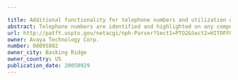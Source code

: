 ```yaml
---

title: Additional functionality for telephone numbers and utilization of context information associated with telephone numbers in computer documents
abstract: Telephone numbers are identified and highlighted on any computer document being loaded into a graphical user interface (GUI) for viewing by a user, and context information associated with the telephone numbers so tagged may also be viewed. The user may click on any particular highlighted telephone number or context information in the computer document while displayed in the GUI window in order to store the telephone number together with any desired context information associated therewith, or perform other functions, such as sending a facsimile transmission to the number, sending a message (e.g., SMS, IM or e-mail) or searching an associated database for prior occurrences of the telephone number or context information.
url: http://patft.uspto.gov/netacgi/nph-Parser?Sect1=PTO2&Sect2=HITOFF&p=1&u=%2Fnetahtml%2FPTO%2Fsearch-adv.htm&r=1&f=G&l=50&d=PALL&S1=08095882&OS=08095882&RS=08095882
owner: Avaya Technology Corp.
number: 08095882
owner_city: Basking Ridge
owner_country: US
publication_date: 20050929
---
```

